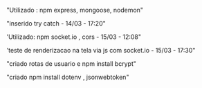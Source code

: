 "Utilizado : npm express, mongoose, nodemon" 

"inserido try catch - 14/03 - 17:20"

'Utilizado: npm socket.io , cors - 15/03 - 12:08"

'teste de renderizacao na tela via js com socket.io - 15/03 - 17:30"

"criado rotas de usuario e npm install bcrypt"

"criado npm install dotenv , jsonwebtoken"